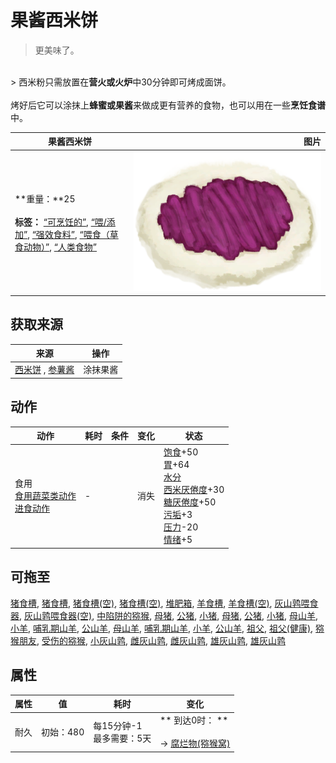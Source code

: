 # 果酱西米饼  
> 更美味了。  
<br>  
> 西米粉只需放置在<b>营火或火炉</b>中30分钟即可烤成面饼。<br><br>烤好后它可以涂抹上<b>蜂蜜或果酱</b>来做成更有营养的食物，也可以用在一些<b>烹饪食谱</b>中。  
  
  果酱西米饼  |   图片   
 ----  |  ----:   
 **重量：**25<br><br>**标签：**	[“可烹饪的”](tag_Cookable.md), [“喂/添加”](tag_Feed.md), [“强效食料”](tag_FeedRich.md), [“喂食（草食动物）”](tag_FeedHerb.md), [“人类食物”](tag_HumanFood.md)  |  <img decoding="async" src="Sprite/SagoFlatbreadYam.png" href="a.md" style="max-width:300px;max-height:300px;">   
  
## 获取来源  
来源  |  操作  
----  |  ----  
[西米饼](SagoFlatbread.md) , [参薯酱](YamJam.md)  |  涂抹果酱  
## 动作  
动作  |  耗时  |  条件  |  变化  |  状态  
----  |  ----  |  ----  |  ----  |  ----  
食用<br>[食用蔬菜类动作](VegetarianAction.md)<br>[进食动作](EatingAction.md)  |  -  |    |  消失  |  [饱食](Satiation.md)+50<br>[胃](Stomach.md)+64<br>[水分](Hydration.md)<br>[西米<nobr>厌倦度</nobr>](SaturationSago.md)+30<br>[糖<nobr>厌倦度</nobr>](SaturationSugar.md)+50<br>[污垢](Filth.md)+3<br>[压力](Stress.md)-20<br>[情绪](Morale.md)+5  
## 可拖至  
[猪食槽](BoarFeeder.md), [猪食槽](BoarFeeder.md), [猪食槽(空)](BoarFeederEmpty.md), [猪食槽(空)](BoarFeederEmpty.md), [堆肥箱](CompostBin.md), [羊食槽](GoatFeeder.md), [羊食槽(空)](GoatFeederEmpty.md), [灰山鹑喂食器](PartridgeFeeder.md), [灰山鹑喂食器(空)](PartridgeFeederEmpty.md), [中陷阱的猕猴](CageTrapMacaque.md), [母猪](BoarEnclosureFemale.md), [公猪](BoarEnclosureMale.md), [小猪](BoarEnclosurePiglet.md), [母猪](BoarTiedFemale.md), [公猪](BoarTiedMale.md), [小猪](BoarTiedPiglet.md), [母山羊](GoatEnclosureFemale.md), [小羊](GoatEnclosureKid.md), [哺乳期山羊](GoatEnclosureLactating.md), [公山羊](GoatEnclosureMale.md), [母山羊](GoatTiedFemale.md), [哺乳期山羊](GoatTiedFemaleLactating.md), [小羊](GoatTiedKid.md), [公山羊](GoatTiedMale.md), [祖父](Grandfather.md), [祖父(健康)](GrandfatherHealthy.md), [猕猴朋友](MacaqueFriend.md), [受伤的猕猴](MacaqueWounded.md), [小灰山鹑](PartridgeChick.md), [雌灰山鹑](PartridgeFemaleEnclosure.md), [雌灰山鹑](PartridgeFemaleLive.md), [雄灰山鹑](PartridgeMaleEnclosure.md), [雄灰山鹑](PartridgeMaleLive.md)  
## 属性   
属性  |  值  |  耗时  |  变化  
----  |  ----  |  ----  |  ----  
耐久  |  初始：480  |  每15分钟-1<br>最多需要：5天  |  ** 到达0时： **<br><br>→ [腐烂物(猕猴窝)](RottenRemains.md)  
